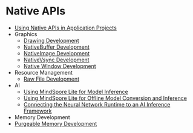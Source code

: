 # Native APIs

- [Using Native APIs in Application Projects](napi-guidelines.md)
- Graphics
  - [Drawing Development](drawing-guidelines.md)
  - [NativeBuffer Development](native-buffer-guidelines.md)
  - [NativeImage Development](native-image-guidelines.md)
  - [NativeVsync Development](native-vsync-guidelines.md)
  - [Native Window Development](native-window-guidelines.md)
- Resource Management
  - [Raw File Development](rawfile-guidelines.md)
- AI
  - [Using MindSpore Lite for Model Inference](mindspore-lite-guidelines.md)
  - [Using MindSpore Lite for Offline Model Conversion and Inference](mindspore-lite-offline-model-guidelines.md)
  - [Connecting the Neural Network Runtime to an AI Inference Framework](neural-network-runtime-guidelines.md)
- Memory Development
- [Purgeable Memory Development](purgeable-memory-guidelines.md)
